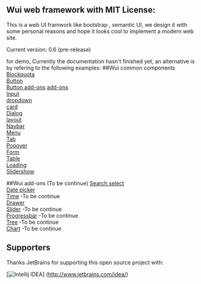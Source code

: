 Wui web framework with MIT License:
-------------------------------
This is a web UI framwork like bootstrap , semantic UI,
we design it with some personal reasons and hope it looks cool to implement a modern web site.


Current version: 0.6 (pre-release)

for demo, Currently the documentation hasn't finished yet, an alternative is by refering to the following examples:
##Wui common components
[Blockquota](http://htmlpreview.github.io/?https://github.com/jeven2016/wheel-ui/blob/master/example/blockquota.html "Blockquota")  
[Button](http://htmlpreview.github.io/?https://github.com/jeven2016/wheel-ui/blob/master/example/button.html "Button")  
[Button add-ons](http://htmlpreview.github.io/?https://github.com/jeven2016/wheel-ui/blob/master/example/button-add-ons.html "Button") 
[add-ons](http://htmlpreview.github.io/?https://github.com/jeven2016/wheel-ui/blob/master/example/button-add-ons.html)  
[Input](http://htmlpreview.github.io/?https://github.com/jeven2016/wheel-ui/blob/master/example/input.html)  
[dropdown](http://htmlpreview.github.io/?https://github.com/jeven2016/wheel-ui/blob/master/example/dropdown.html)  
[card](http://htmlpreview.github.io/?https://github.com/jeven2016/wheel-ui/blob/master/example/card.html)  
[Dialog](http://htmlpreview.github.io/?https://github.com/jeven2016/wheel-ui/blob/master/example/dialog.html)  
[layout](http://htmlpreview.github.io/?https://github.com/jeven2016/wheel-ui/blob/master/example/layout.html)  
[Navbar](http://htmlpreview.github.io/?https://github.com/jeven2016/wheel-ui/blob/master/example/navbar.html)  
[Menu](http://htmlpreview.github.io/?https://github.com/jeven2016/wheel-ui/blob/master/example/menu.html)  
[Tab](http://htmlpreview.github.io/?https://github.com/jeven2016/wheel-ui/blob/master/example/tab.html)  
[Popover](http://htmlpreview.github.io/?https://github.com/jeven2016/wheel-ui/blob/master/example/popover.html)  
[Form](http://htmlpreview.github.io/?https://github.com/jeven2016/wheel-ui/blob/master/example/form.html)  
[Table](http://htmlpreview.github.io/?https://github.com/jeven2016/wheel-ui/blob/master/example/table.html)  
[Loading](http://htmlpreview.github.io/?https://github.com/jeven2016/wheel-ui/blob/master/example/loading.html)  
[Slidershow](http://htmlpreview.github.io/?https://github.com/jeven2016/wheel-ui/blob/master/example/slidershow.html)  
    
##Wui add-ons (To be continue)
[Search select](http://htmlpreview.github.io/?https://github.com/jeven2016/wheel-ui/blob/master/example/search-select.html)  
[Date picker](http://htmlpreview.github.io/?https://github.com/jeven2016/wheel-ui/blob/master/example/datePicker.html)  
[Time](#) -To be continue  
[Drawer](http://htmlpreview.github.io/?https://github.com/jeven2016/wheel-ui/blob/master/example/drawer.html)  
[Slider](#) -To be continue  
[Progressbar](#) -To be continue  
[Tree](#) -To be continue  
[Chart](#) -To be continue  

## Supporters
Thanks JetBrains for supporting this open source project with:

[![Intellij IDEA](http://www.jetbrains.com/img/logos/logo_intellij_idea.png)]
(http://www.jetbrains.com/idea/)
